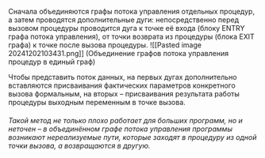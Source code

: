 Сначала объединяются графы потока управления отдельных процедур, а затем проводятся дополнительные дуги: непосредственно перед вызовом процедуры проводится дуга к точке её входа (блоку ENTRY графа потока управления), от точки возврата из процедуры (блока EXIT графа) к точке после вызова процедуры.
![[Pasted image 20241202103431.png]]
(Объединение графов потока управления процедур в единый граф)

Чтобы представить поток данных, на первых дугах дополнительно вставляются присваивания фактических параметров конкретного вызова формальным, на вторых – присваивания результата работы процедуры выходным переменным в точке вызова. 

###### Такой метод не только плохо работает для больших программ, но и неточен – в объединённом графе потока управления программы возникают нереализуемые пути, которые заходят в процедуру из одной точки вызова, а возвращаются в другую.
